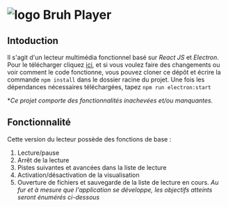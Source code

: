 ﻿# ![logo](https://raw.githubusercontent.com/CoMFliP/projet-electon-app/main/public/logo.ico) Bruh Player 

## Intoduction
 Il s'agit d'un lecteur multimédia fonctionnel basé sur *React JS* et *Electron*.
Pour le télécharger cliquez [ici](https://drive.google.com/file/d/1xrEEv-FBmTXjETUFvV0TYCDpaaBnr5m4/view?usp=sharing), et si vous voulez faire des changements ou voir comment le code fonctionne, vous pouvez cloner ce dépôt et écrire la commande `npm install` dans le dossier racine du projet. Une fois les dépendances nécessaires téléchargées, tapez `npm run electron:start`

**Ce projet comporte des fonctionnalités inachevées et/ou manquantes.* 
## Fonctionnalité
Cette version du lecteur possède des fonctions de base : 

 1. Lecture/pause
 2. Arrêt de la lecture
 3. Pistes suivantes et avancées dans la liste de lecture
 4. Activation/désactivation de la visualisation
 5. Ouverture de fichiers et sauvegarde de la liste de lecture en cours.
 *Au fur et à mesure que l'application se développe, les objectifs atteints seront énumérés ci-dessous*
